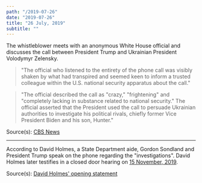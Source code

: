 ```yaml
---
path: "/2019-07-26"
date: "2019-07-26"
title: "26 July, 2019"
subtitle: ""
---
```


The whistleblower meets with an anonymous White House official and discusses the call between President Trump and Ukrainian President Volodymyr Zelensky.

> "The official who listened to the entirety of the phone call was visibly shaken by what had transpired and seemed keen to inform a trusted colleague within the U.S. national security apparatus about the call."

> "The official described the call as "crazy," "frightening" and "completely lacking in substance related to national security." The official asserted that the President used the call to persuade Ukrainian authorities to investigate his political rivals, chiefly former Vice President Biden and his son, Hunter."

<span class="sources">

Source(s): [CBS News](https://www.cbsnews.com/news/the-whistleblower-complaint-read-full-text-whistleblower-memo-trump-ukraine-call-described-cbs-news-exclusive/)

</span>

---

According to David Holmes, a State Department aide, Gordon Sondland and President Trump speak on the phone regarding the "investigations". David Holmes later testifies in a closed door hearing on [15 November, 2019](#2019-11-15).

<span class="sources">

Source(s): [David Holmes' opening statement](https://assets.documentcloud.org/documents/6550845/2140-001.pdf)

</span>